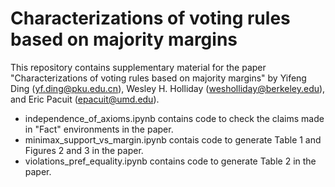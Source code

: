 # Characterizations of voting rules based on majority margins

This repository contains supplementary material for the paper "Characterizations of voting rules based on majority margins" by Yifeng Ding (yf.ding@pku.edu.cn), Wesley H. Holliday (wesholliday@berkeley.edu), and Eric Pacuit (epacuit@umd.edu).

* independence_of_axioms.ipynb contains code to check the claims made in "Fact" environments in the paper.
* minimax_support_vs_margin.ipynb contais code to generate Table 1 and Figures 2 and 3 in the paper.
* violations_pref_equality.ipynb contains code to generate Table 2 in the paper.
